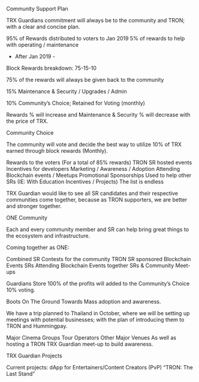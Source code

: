 Community Support Plan

TRX Guardians commitment will always be to the community and TRON; with a clear and concise plan.

95% of Rewards distributed to voters to Jan 2019
5% of rewards to help with operating / maintenance

- After Jan 2019 -

Block Rewards breakdown:  75-15-10
 
75% of the rewards will always be given back to the community

15% Maintenance & Security / Upgrades / Admin 

10% Community’s Choice; Retained for Voting (monthly)

Rewards % will increase and Maintenance & Security % will decrease with the price of TRX.


Community Choice

The community will vote and decide the best way to utilize 10% of TRX earned through block rewards (Monthly).

Rewards to the voters (For a total of 85% rewards)
TRON SR hosted events
Incentives for developers
Marketing / Awareness / Adoption
Attending Blockchain events / Meetups
Promotional Sponsorships
Used to help other SRs (IE: With Education Incentives / Projects)
The list is endless

TRX Guardian would like to see all SR candidates and their respective communities come together, because as TRON supporters, we are better and stronger together.

ONE Community

Each and every community member and SR can help bring great things to the ecosystem and infrastructure.   

Coming together as ONE:

Combined SR Contests for the community
TRON SR sponsored Blockchain Events
SRs Attending Blockchain Events together
SRs & Community Meet-ups

Guardians Store
100% of the profits will added to the Community’s Choice 10% voting. 


Boots On The Ground
Towards Mass adoption and awareness.

We have a trip planned to Thailand in October, where we will be setting up meetings with potential businesses; with the plan of introducing them to TRON and Hummingpay. 

Major Cinema Groups
Tour Operators
Other Major Venues
As well as hosting a TRON TRX Guardian meet-up to build awareness.


TRX Guardian Projects

Current projects: 
dApp for Entertainers/Content Creators
(PvP) “TRON: The Last Stand”
